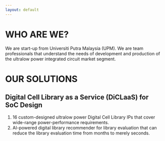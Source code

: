 ```yaml
---
layout: default
---
```


# WHO ARE WE?

We are start-up from Universiti Putra Malaysia (UPM). We are team professionals that understand 
the needs of development and production of the ultralow power integrated circuit market segment. 

# OUR SOLUTIONS

## Digital Cell Library as a Service (DiCLaaS) for SoC Design
1. 16 custom-designed ultralow power Digital Cell Library IPs that cover wide-range power-performance requirements.
2. AI-powered digital library recommender for library evaluation that can reduce the library evaluation time from months to merely seconds.

